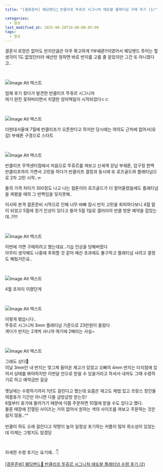 ```yaml
---
title: "[결혼준비] 웨딩밴드💍 반클리프 뚜쥬르 시그니처 에또왈 플래티넘 구매 후기 (1)"

categories:
  - 일상
last_modified_at: 2025-06-28T18:06:00-05:00
tags:
  - 일상
---
```


결혼식 로망은 없어도 반지만큼은 아주 확고하게 !!부쉐론!!이였어서 웨딩밴드 투어는 할 생각이 1도 없었던터라 예산만 정하면  바로 반지를 고를 줄 알았지만 그건 또 아니였다고..

<br>

![Image Alt 텍스트](/assets/img/review/20250628/24.jpg) <br>

업체 후기 찾다가 발견한 반클리프 뚜쥬르 시그니처 <br>
여기 완전 꽂혀버리면서 치열한 양자택일이 시작되었다ㄷㄷ <br>

<br>

![Image Alt 텍스트](/assets/img/review/20250628/26.JPG) <br>

더현대서울에 7월에 반클리프가 오픈한다고 하지만 당시에는 여의도 근처에 없어서(유감) 부쉐론 구경으로 스타트 <br>

<br>

![Image Alt 텍스트](/assets/img/review/20250628/25.JPG) <br>

반클리프 무역센터점에서 처음으로 뚜쥬르를 껴보고 신세계 강남 부쉐론, 압구정 현백 반클리프까지 가면서 고민을 하다가 반클리프 결정과 동시에 또 로즈골드와 플래티넘으로 2차 고민 시작..ㅠ <br>

둘의 가격 차이가 300정도 나고 나는 웜톤이라 로즈골드가 더 잘어울렸음에도 플래티넘을 껴봤을 때의 그 반짝임을 잊지못해.. <br>

이사와 본격 결혼준비 시작으로 인해 너무 바빠 잠시 반지 고민을 회피하다보니 4월 말이 되었고 5월에 정기 인상이 있다고 들어 5월 1일로 갤러리아 반클 방문 예약을 잡았는데..!!!!! <br>

<br>

![Image Alt 텍스트](/assets/img/review/20250628/21.JPG) <br>

이번에 가면 구매하려고 했는데요..기습 인상을 당해버렸다 <br>
아무리 생각해도 나중에 후회할 것 같아 예산 초과에도 불구하고 플래티넘 사려고 결정도 해뒀거든요.. <br>

<br>

![Image Alt 텍스트](/assets/img/review/20250628/22.JPG) <br>

4월 초까지 이랬던게 <br>

<br>

![Image Alt 텍스트](/assets/img/review/20250628/23.JPG) <br>

이렇게 됐습니다.. <br>
뚜쥬르 시그니처 3mm 플래티넘 기준으로 23만원이 올랐다 <br>
게다가 반지는 2개씩 사니까 여기에 2배라는 사실~ <br>

<br>

![Image Alt 텍스트](/assets/img/review/20250628/1.JPG) <br>

그래도 샀다🥹 <br>
이날 3mm인 내 반지는 엊그제 들어온 재고가 있었고 오빠의 4mm 반지는 타지점에 있어서 상태를 봐야하지만 이번달 안으로 받을 수 있을거라고 하셔서 내꺼도 그때 수령하기로 하고 예약금만 걸궁 <br>
<br>
옛날에는 수령하기까지 1년도 걸린다고 했는데 요즘은 재고도 제법 있고 프랑스 장인들 여름휴가 기간만 아니면 다들 금방금방 받는듯! <br>
6월부터 휴가에 들어가기 때문에 이쯤 주문하면 10월에 받을 수도 있다고 했다. <br>
물론 매장에 진열된 사이즈는 거의 없어서 원하는 색의 사이즈를 껴보고 주문하는 것은 쉽지 않음..^^ <br>
<br>
반클이 하도 오래 걸린다고 악명이 높아 일정상 포기하는 커플이 많아 희소성이 있었는데 이제는 그렇지도 않겠당 <br>

<br>

자세한 수령 후기는 요기에.. 👇  <br>

[[결혼준비] 웨딩밴드💍 반클리프 뚜쥬르 시그니처 에또왈 플래티넘 수령 후기 (2)](https://drhot552.github.io/%EC%9D%BC%EC%83%81/%EA%B2%B0%ED%98%BC%EC%A4%80%EB%B9%84-%EC%9B%A8%EB%94%A9%EB%B0%B4%EB%93%9C-%EB%B0%98%ED%81%B4%EB%A6%AC%ED%94%84-%EB%9A%9C%EC%A5%AC%EB%A5%B4-%EC%8B%9C%EA%B7%B8%EB%8B%88%EC%B2%98-%EC%97%90%EB%98%90%EC%99%88-%ED%94%8C%EB%9E%98%ED%8B%B0%EB%84%98-%EC%88%98%EB%A0%B9-%ED%9B%84%EA%B8%B0-(2)/)



